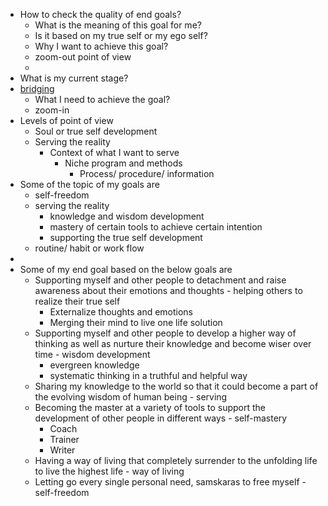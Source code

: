 - How to check the quality of end goals?
    - What is the meaning of this goal for me?
    - Is it based on my true self or my ego self?
    - Why I want to achieve this goal?
    - zoom-out point of view
    - 
- What is my current stage?
- [bridging](<bridging.md>)
    - What I need to achieve the goal?
    - zoom-in
- Levels of point of view
    - Soul or true self development
    - Serving the reality
        - Context of what I want to serve
            - Niche program and methods
                - Process/ procedure/ information
- Some of the topic of my goals are
    - self-freedom
    - serving the reality
        - knowledge and wisdom development
        - mastery of certain tools to achieve certain intention
        - supporting the true self development
    - routine/ habit or work flow
- 
- Some of my end goal based on the below goals are
    - Supporting myself and other people to detachment and raise awareness about their emotions and thoughts - helping others to realize their true self
        - Externalize thoughts and emotions
        - Merging their mind to live one life solution
    - Supporting myself and other people to develop a higher way of thinking as well as nurture their knowledge and become wiser over time - wisdom development
        - evergreen knowledge
        - systematic thinking in a truthful and helpful way
    - Sharing my knowledge to the world so that it could become a part of the evolving wisdom of human being - serving
    - Becoming the master at a variety of tools to support the development of other people in different ways - self-mastery
        - Coach
        - Trainer
        - Writer
    - Having a way of living that completely surrender to the unfolding life to live the highest life - way of living
    - Letting go every single personal need, samskaras to free myself - self-freedom
